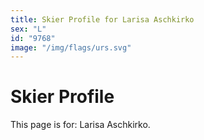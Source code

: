 ```yaml
---
title: Skier Profile for Larisa Aschkirko
sex: "L"
id: "9768"
image: "/img/flags/urs.svg" 
---
```


# Skier Profile

This page is for: Larisa Aschkirko.
    